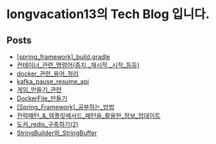 # longvacation13의 Tech Blog 입니다.
## Posts

- [[spring_framework]_build.gradle](posts/[spring_framework]_build.gradle.md)
- [컨테이너_관련_명령어(중지,_재시작,_시작_등등)](posts/컨테이너_관련_명령어(중지,_재시작,_시작_등등).md)
- [docker_관련_용어_정리](posts/docker_관련_용어_정리.md)
- [kafka_pause_resume_api](posts/kafka_pause_resume_api.md)
- [게임_만들기_관련](posts/게임_만들기_관련.md)
- [DockerFile_만들기](posts/DockerFile_만들기.md)
- [[Spring_Framework]_공부하는_방법](posts/[Spring_Framework]_공부하는_방법.md)
- [전략패턴_&amp;_템플릿메서드_패턴을_활용한_정보_업데이트](posts/전략패턴_&amp;_템플릿메서드_패턴을_활용한_정보_업데이트.md)
- [도커_redis_구축하기(2)](posts/도커_redis_구축하기(2).md)
- [StringBuilder와_StringBuffer](posts/StringBuilder와_StringBuffer.md)
